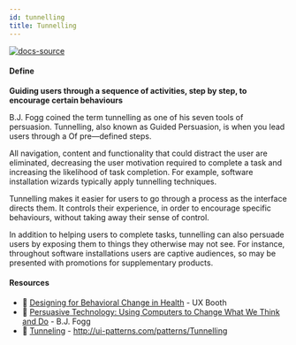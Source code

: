 ```yaml
---
id: tunnelling
title: Tunnelling
---
```


[![docs-source](https://img.shields.io/badge/SRC-UX%20Companion-blue)](https://play.google.com/store/apps/details?id=com.cyberduck.uxcompanion)

#### Define

**Guiding users through a sequence of activities, step by step, to encourage certain behaviours**

B.J. Fogg coined the term tunnelling as one of his seven tools of persuasion. Tunnelling, also known as Guided Persuasion, is when you lead users through a Of pre—defined steps.

All navigation, content and functionality that could distract the user are eliminated, decreasing the user motivation required to complete a task and increasing the likelihood of task completion. For example, software installation wizards typically apply tunnelling techniques.

Tunnelling makes it easier for users to go through a process as the interface directs them. It controls their experience, in order to encourage specific behaviours, without taking away their sense of control.

In addition to helping users to complete tasks, tunnelling can also persuade users by exposing them to things they otherwise may not see. For instance, throughout software installations users are captive audiences, so may be presented with promotions for supplementary products.

#### Resources

* 📃 [Designing for Behavioral Change in Health](http://www.uxbooth.com/articles/designing-for-behavioral-change-in-health/) - UX Booth
* 📘 [Persuasive Technology: Using Computers to Change What We Think and Do](https://www.amazon.co.uk/Persuasive-Technology-Computers-Interactive-Technologies/dp/1558606432) - B.J. Fogg
* 📃 [Tunneling](https://amanmittal.me) - http://ui-patterns.com/patterns/Tunnelling